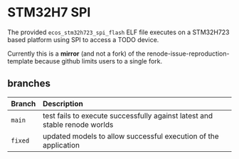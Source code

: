 # STM32H7 SPI

The provided `ecos_stm32h723_spi_flash` ELF file executes on a STM32H723 based
platform using SPI to access a TODO device.

Currently this is a **mirror** (and not a fork) of the
renode-issue-reproduction-template because github limits users to a
single fork.

## branches

| Branch  | Description
|:--------|:-------------------------------------------------------------------
| `main`  | test fails to execute successfully against latest and stable renode worlds
| `fixed` | updated models to allow successful execution of the application
